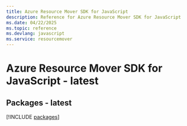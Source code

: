 ```yaml
---
title: Azure Resource Mover SDK for JavaScript
description: Reference for Azure Resource Mover SDK for JavaScript
ms.date: 04/22/2025
ms.topic: reference
ms.devlang: javascript
ms.service: resourcemover
---
```

# Azure Resource Mover SDK for JavaScript - latest
## Packages - latest
[!INCLUDE [packages](resource-mover-index.md)]